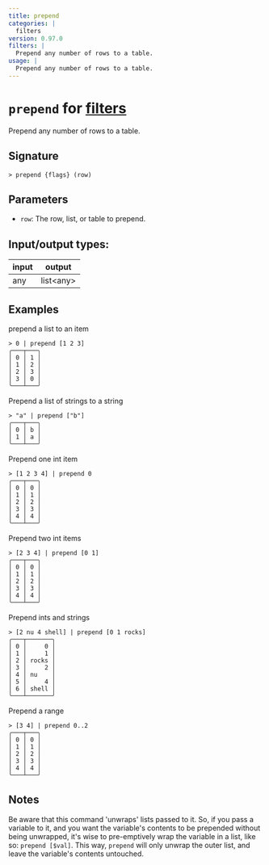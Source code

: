 ```yaml
---
title: prepend
categories: |
  filters
version: 0.97.0
filters: |
  Prepend any number of rows to a table.
usage: |
  Prepend any number of rows to a table.
---
```

<!-- This file is automatically generated. Please edit the command in https://github.com/nushell/nushell instead. -->

# `prepend` for [filters](/commands/categories/filters.md)

<div class='command-title'>Prepend any number of rows to a table.</div>

## Signature

```> prepend {flags} (row)```

## Parameters

 -  `row`: The row, list, or table to prepend.


## Input/output types:

| input | output    |
| ----- | --------- |
| any   | list\<any\> |

## Examples

prepend a list to an item
```nu
> 0 | prepend [1 2 3]
╭───┬───╮
│ 0 │ 1 │
│ 1 │ 2 │
│ 2 │ 3 │
│ 3 │ 0 │
╰───┴───╯

```

Prepend a list of strings to a string
```nu
> "a" | prepend ["b"]
╭───┬───╮
│ 0 │ b │
│ 1 │ a │
╰───┴───╯

```

Prepend one int item
```nu
> [1 2 3 4] | prepend 0
╭───┬───╮
│ 0 │ 0 │
│ 1 │ 1 │
│ 2 │ 2 │
│ 3 │ 3 │
│ 4 │ 4 │
╰───┴───╯

```

Prepend two int items
```nu
> [2 3 4] | prepend [0 1]
╭───┬───╮
│ 0 │ 0 │
│ 1 │ 1 │
│ 2 │ 2 │
│ 3 │ 3 │
│ 4 │ 4 │
╰───┴───╯

```

Prepend ints and strings
```nu
> [2 nu 4 shell] | prepend [0 1 rocks]
╭───┬───────╮
│ 0 │     0 │
│ 1 │     1 │
│ 2 │ rocks │
│ 3 │     2 │
│ 4 │ nu    │
│ 5 │     4 │
│ 6 │ shell │
╰───┴───────╯

```

Prepend a range
```nu
> [3 4] | prepend 0..2
╭───┬───╮
│ 0 │ 0 │
│ 1 │ 1 │
│ 2 │ 2 │
│ 3 │ 3 │
│ 4 │ 4 │
╰───┴───╯

```

## Notes
Be aware that this command 'unwraps' lists passed to it. So, if you pass a variable to it,
and you want the variable's contents to be prepended without being unwrapped, it's wise to
pre-emptively wrap the variable in a list, like so: `prepend [$val]`. This way, `prepend` will
only unwrap the outer list, and leave the variable's contents untouched.